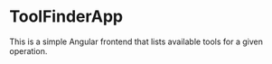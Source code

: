 # ToolFinderApp
This is a simple Angular frontend that lists available tools for a given operation.

